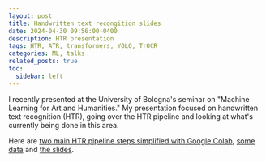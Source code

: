 ```yaml
---
layout: post
title: Handwritten text recongition slides
date: 2024-04-30 09:56:00-0400
description: HTR presentation
tags: HTR, ATR, transformers, YOLO, TrOCR
categories: ML, talks
related_posts: true
toc:
  sidebar: left
---
```


I recently presented at the University of Bologna's seminar on "Machine Learning for Art and Humanities." My presentation focused on handwritten text recognition (HTR), going over the HTR pipeline and looking at what's currently being done in this area.

Here are <a href="https://colab.research.google.com/drive/1aEcRFIMhzlfjy3Yq-o9tc-Gi-IPLwHsK?usp=sharing">two main HTR pipeline steps simplified with Google Colab</a>, <a href="https://github.com/mary-lev/HTR_demo">some data</a> and <a href="https://www.slideshare.net/slideshow/handwritten-text-recognition-for-manuscripts-and-early-printed-texts/267679039">the slides</a>.